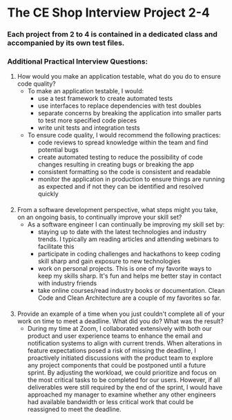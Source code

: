 # The CE Shop Interview Project 2-4

### Each project from 2 to 4 is contained in a dedicated class and accompanied by its own test files.

### Additional Practical Interview Questions:
1) How would you make an application testable, what do you do to ensure code quality?
   - To make an application testable, I would:
     - use a test framework to create automated tests
     - use interfaces to replace dependencies with test doubles
     - separate concerns by breaking the application into smaller parts to test more specified code pieces
     - write unit tests and integration tests
   - To ensure code quality, I would recommend the following practices:
     - code reviews to spread knowledge within the team and find potential bugs
     - create automated testing to reduce the possibility of code changes resulting in creating bugs or breaking the app
     - consistent formatting so the code is consistent and readable
     - monitor the application in production to ensure things are running as expected and if not they can be identified and resolved quickly
####
2) From a software development perspective, what steps might you take, on an ongoing basis, to continually improve your skill set?
    - As a software engineer I can continually be improving my skill set by:
      - staying up to date with the latest technologies and industry trends.  I typically am reading articles and attending webinars to facilitate this
      - participate in coding challenges and hackathons to keep coding skill sharp and gain exposure to new technologies
      - work on personal projects.  This is one of my favorite ways to keep my skills sharp.  It's fun and helps me better stay in contact with industry friends
      - take online courses/read industry books or documentation.  Clean Code and Clean Architecture are a couple of my favorites so far.
####
3) Provide an example of a time when you just couldn't complete all of your work on time to meet a
   deadline. What did you do? What was the result?
    - During my time at Zoom, I collaborated extensively with both our product and user experience teams to enhance the email and notification systems to align with current trends. When alterations in feature expectations posed a risk of missing the deadline, I proactively initiated discussions with the product team to explore any project components that could be postponed until a future sprint. By adjusting the workload, we could prioritize and focus on the most critical tasks to be completed for our users. However, if all deliverables were still required by the end of the sprint, I would have approached my manager to examine whether any other engineers had available bandwidth or less critical work that could be reassigned to meet the deadline.